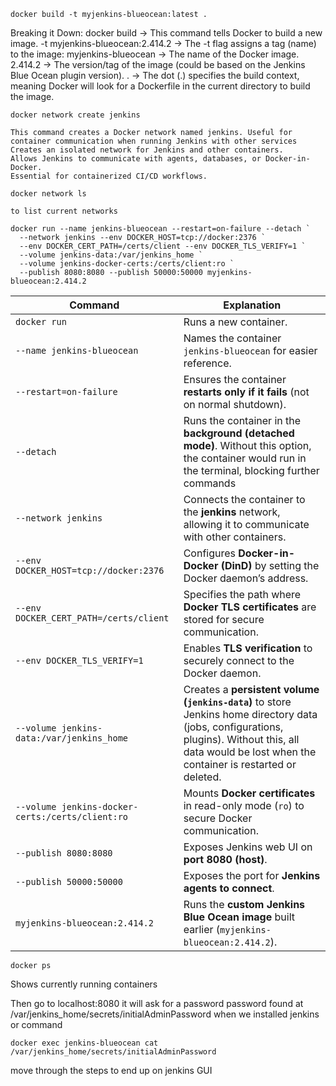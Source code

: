 ```
docker build -t myjenkins-blueocean:latest .
```

Breaking it Down:
    docker build → This command tells Docker to build a new image.
    -t myjenkins-blueocean:2.414.2 → The -t flag assigns a tag (name) to the image:
    myjenkins-blueocean → The name of the Docker image.
    2.414.2 → The version/tag of the image (could be based on the Jenkins Blue Ocean plugin version).
    . → The dot (.) specifies the build context, meaning Docker will look for a Dockerfile in the current directory to build the image.


```
docker network create jenkins
```
    This command creates a Docker network named jenkins. Useful for container communication when running Jenkins with other services
    Creates an isolated network for Jenkins and other containers.
    Allows Jenkins to communicate with agents, databases, or Docker-in-Docker.
    Essential for containerized CI/CD workflows.

```
docker network ls
```
    to list current networks


```
docker run --name jenkins-blueocean --restart=on-failure --detach `
  --network jenkins --env DOCKER_HOST=tcp://docker:2376 `
  --env DOCKER_CERT_PATH=/certs/client --env DOCKER_TLS_VERIFY=1 `
  --volume jenkins-data:/var/jenkins_home `
  --volume jenkins-docker-certs:/certs/client:ro `
  --publish 8080:8080 --publish 50000:50000 myjenkins-blueocean:2.414.2
```

| Command                                    | Explanation |
|--------------------------------------------|-------------|
| `docker run`                               | Runs a new container. |
| `--name jenkins-blueocean`                 | Names the container `jenkins-blueocean` for easier reference. |
| `--restart=on-failure`                     | Ensures the container **restarts only if it fails** (not on normal shutdown). |
| `--detach`                                 | Runs the container in the **background (detached mode)**. Without this option, the container would run in the terminal, blocking further commands |
| `--network jenkins`                        | Connects the container to the **jenkins** network, allowing it to communicate with other containers. |
| `--env DOCKER_HOST=tcp://docker:2376`      | Configures **Docker-in-Docker (DinD)** by setting the Docker daemon’s address. |
| `--env DOCKER_CERT_PATH=/certs/client`     | Specifies the path where **Docker TLS certificates** are stored for secure communication. |
| `--env DOCKER_TLS_VERIFY=1`                | Enables **TLS verification** to securely connect to the Docker daemon. |
| `--volume jenkins-data:/var/jenkins_home`  | Creates a **persistent volume (`jenkins-data`)** to store Jenkins home directory data (jobs, configurations, plugins). Without this, all data would be lost when the container is restarted or deleted. |
| `--volume jenkins-docker-certs:/certs/client:ro` | Mounts **Docker certificates** in read-only mode (`ro`) to secure Docker communication. |
| `--publish 8080:8080`                      | Exposes Jenkins web UI on **port 8080 (host)**. |
| `--publish 50000:50000`                    | Exposes the port for **Jenkins agents to connect**. |
| `myjenkins-blueocean:2.414.2`              | Runs the **custom Jenkins Blue Ocean image** built earlier (`myjenkins-blueocean:2.414.2`). |

```
docker ps
```
Shows currently running containers

Then go to localhost:8080 it will ask for a password
password found at /var/jenkins_home/secrets/initialAdminPassword when we installed jenkins
or command 
```
docker exec jenkins-blueocean cat /var/jenkins_home/secrets/initialAdminPassword
```
move through the steps to end up on jenkins GUI




